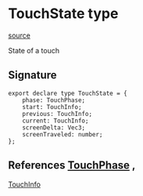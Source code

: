 # TouchState type

[source](https://developers.meta.com/horizon-worlds/reference/2.0.0/mobile_gestures_touchstate)

State of a touch

## Signature

```
export declare type TouchState = {
    phase: TouchPhase;
    start: TouchInfo;
    previous: TouchInfo;
    current: TouchInfo;
    screenDelta: Vec3;
    screenTraveled: number;
};
```

## References [TouchPhase](/horizon-worlds/reference/2.0.0/mobile_gestures_touchphase) , 

[TouchInfo](/horizon-worlds/reference/2.0.0/mobile_gestures_touchinfo)